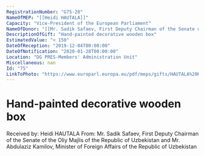 ```yaml
---
RegistrationNumber: "G75-20"
NameOfMEP: "[[Heidi HAUTALA]]"
Capacity: "Vice-President of the European Parliament"
NameOfDonor: "[[Mr. Sadik Safaev, First Deputy Chairman of the Senate of the Oliy Majlis of the Republic of Uzbekistan and Mr. Abdulaziz Kamilov, Minister of Foreign Affairs of the Republic of Uzbekistan]]"
DescriptionOfGift: "Hand-painted decorative wooden box"
EstimatedValue: "< 150"
DateOfReception: "2019-12-04T00:00:00"
DateOfNotification: "2020-01-28T00:00:00"
Location: "DG PRES-Members' Administration Unit"
Miscellaneous: nan
Id: "75"
LinkToPhoto: "https://www.europarl.europa.eu/pdf/meps/gifts/HAUTALA%20Heidi_G75-20.jpg#"
---
```


# Hand-painted decorative wooden box

Received by: Heidi HAUTALA
From: Mr. Sadik Safaev, First Deputy Chairman of the Senate of the Oliy Majlis of the Republic of Uzbekistan and Mr. Abdulaziz Kamilov, Minister of Foreign Affairs of the Republic of Uzbekistan
